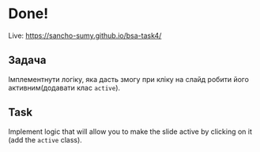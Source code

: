 
# Done!

Live: https://sancho-sumy.github.io/bsa-task4/

## Задача

Імплементнути логіку, яка дасть змогу при кліку на слайд робити його активним(додавати клас ```active```).

## Task

Implement logic that will allow you to make the slide active by clicking on it (add the ```active``` class).

